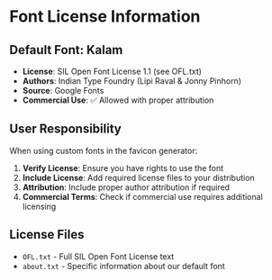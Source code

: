 # Font License Information

## Default Font: Kalam
- **License**: SIL Open Font License 1.1 (see OFL.txt)
- **Authors**: Indian Type Foundry (Lipi Raval & Jonny Pinhorn)
- **Source**: Google Fonts
- **Commercial Use**: ✅ Allowed with proper attribution

## User Responsibility
When using custom fonts in the favicon generator:

1. **Verify License**: Ensure you have rights to use the font
2. **Include License**: Add required license files to your distribution
3. **Attribution**: Include proper author attribution if required
4. **Commercial Terms**: Check if commercial use requires additional licensing

## License Files
- `OFL.txt` - Full SIL Open Font License text
- `about.txt` - Specific information about our default font

